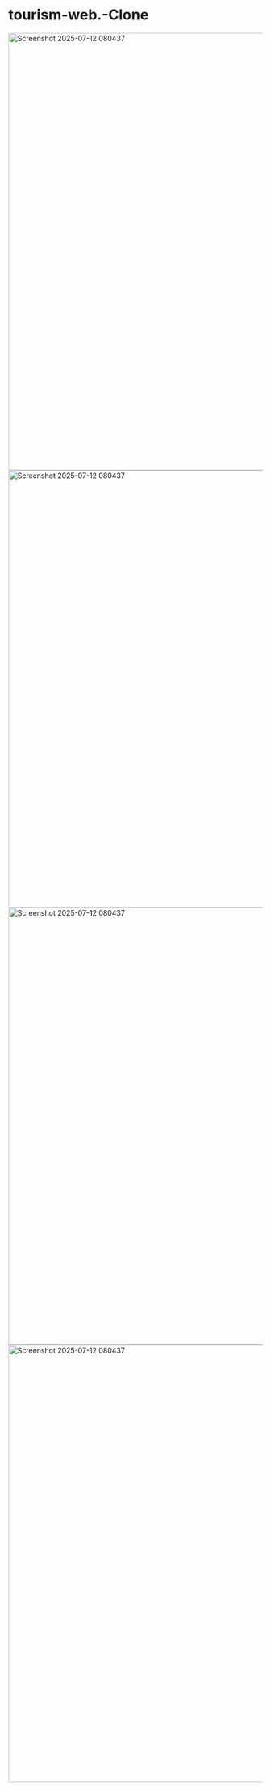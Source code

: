 # tourism-web.-Clone
<img width="1750" height="865" alt="Screenshot 2025-07-12 080437" src="https://github.com/user-attachments/assets/671a10b0-eb85-4745-9de8-4cf1bafcba06" />

<img width="1750" height="865" alt="Screenshot 2025-07-12 080437" src="https://github.com/user-attachments/assets/af9f19fa-8692-4e63-b262-7a34cc6a9c98" />

<img width="1750" height="865" alt="Screenshot 2025-07-12 080437" src="https://github.com/user-attachments/assets/11188813-3330-42ba-9ad2-8f7f2eaa323a" />

<img width="1750" height="865" alt="Screenshot 2025-07-12 080437" src="https://github.com/user-attachments/assets/0704607b-ed25-4c3e-aaef-5168464d839a" />

